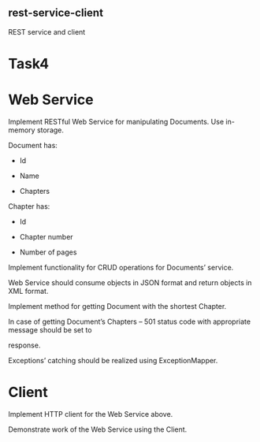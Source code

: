 ## rest-service-client
REST service and client

# Task4

# Web Service

Implement RESTful Web Service for manipulating Documents. Use in-memory storage.

Document has:

- Id

- Name

- Chapters

Chapter has:

- Id

- Chapter number

- Number of pages

Implement functionality for CRUD operations for Documents’ service.

Web Service should consume objects in JSON format and return objects in XML format.

Implement method for getting Document with the shortest Chapter.

In case of getting Document’s Chapters – 501 status code with appropriate message should be set to

response.

Exceptions’ catching should be realized using ExceptionMapper.

# Client

Implement HTTP client for the Web Service above.

Demonstrate work of the Web Service using the Client.
